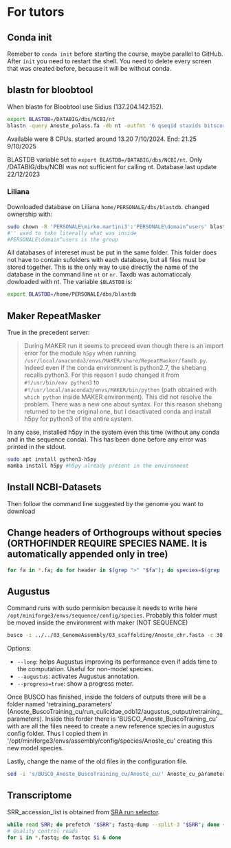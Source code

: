 # For tutors

## Conda init

Remeber to `conda init` before starting the course, maybe parallel to GitHub. After `init` you need to restart the shell. You need to delete every screen that was created before, because it will be without conda.

## blastn for bloobtool

When blastn for Bloobtool use Sidius (137.204.142.152).

```bash
export BLASTDB=/DATABIG/dbs/NCBI/nt
blastn -query Anoste_polass.fa -db nt -outfmt '6 qseqid staxids bitscore std sscinames sskingdoms title' -max_target_seqs 25 -max_hsps 1 -num_threads 8 -evalue 1e-25 -out Anoste_blast.tsv
```

Available were 8 CPUs. started around 13.20 7/10/2024. End: 21.25 9/10/2025

BLASTDB variable set to `export BLASTDB=/DATABIG/dbs/NCBI/nt`. Only /DATABIG/dbs/NCBI was not sufficient for calling nt. Database last update 22/12/2023

### Liliana

Downloaded database on Liliana `home/PERSONALE/dbs/blastdb`. changed ownership with:

```bash
sudo chown -R 'PERSONALE\mirko.martini3':'PERSONALE\domain^users' blastdb/`
#'' used to take literally what was inside
#PERSONALE\domain^users is the group
```

All databases of intereset must be put in the same folder. This folder does not have to contain sufolders with each database, but all files must be stored together. This is the only way to use directly the name of the database in the command line `nt` or `nr`. Taxdb was automaticcaly dowloaded with nt. The variable `$BLASTDB` is:

```bash
export BLASTDB=/home/PERSONALE/dbs/blastdb
```

## Maker RepeatMasker

True in the precedent server:

> During MAKER run it seems to preceed even though there is an import error for the module `h5py` when running `/usr/local/anaconda3/envs/MAKER/share/RepeatMasker/famdb.py`. Indeed even if the conda environment is python2.7, the shebang recalls python3. For this reason I sudo changed it from `#!/usr/bin/env python3` to `#!/usr/local/anaconda3/envs/MAKER/bin/python` (path obtained with `which python` inside MAKER environment).
> This did not resolve the problem. There was a new one about syntax. For this reason shebang returned to be the original one, but I deactivated conda and install h5py for python3 of the entire system.

In any case, installed h5py in the system even this time (without any conda and in the sequence conda). This has been done before any error was printed in the stdout.

```bash
sudo apt install python3-h5py
mamba install h5py #h5py already present in the environment
```

## Install NCBI-Datasets

Then follow the command line suggested by the genome you want to download

## Change headers of Orthogroups without species (ORTHOFINDER REQUIRE SPECIES NAME. It is automatically appended only in tree)

```bash
for fa in *.fa; do for header in $(grep ">" "$fa"); do species=$(grep -oP ".{7}(?=${header/\>/})" ../../00_Results_Dec03/Gene_Trees/${fa/_aligned_output.fa/_tree.txt}); sed -i "s/$header/>$species${header/\>/}/" $fa; done; done
```

## Augustus

Command runs with sudo permision because it needs to write here `/opt/miniforge3/envs/sequence/config/species`. Probably this folder must be moved inside the environment with maker (NOT SEQUENCE)

```bash
busco -i ../../03_GenomeAssembly/03_scaffolding/Anoste_chr.fasta -c 30 -l /usr/local/share/busco_databases/culicidae_odb12 --augustus --long -m genome --out Anoste_BuscoTraining_cu --augustus_parameters='--progress=true'
```

Options:

- `--long`: helps Augustus improving its performance even if adds time to the computation. Useful for non-model species.
- `--augustus`: activates Augustus annotation.
- `--progress=true`: show a progress meter.

Once BUSCO has finished, inside the folders of outputs there will be a folder named 'retraining_parameters' (Anoste_BuscoTraining_cu/run_culicidae_odb12/augustus_output/retraining_parameters). Inside this forder there is 'BUSCO_Anoste_BuscoTraining_cu' with are all the files neeed to create a new reference species in augustus config folder. Thus I copied them in '/opt/miniforge3/envs/assembly/config/species/Anoste_cu' creating this new model species.

Lastly, change the name of the old files in the configuration file.

```bash
sed -i 's/BUSCO_Anoste_BuscoTraining_cu/Anoste_cu/' Anoste_cu_parameters.cfg
```

## Transcriptome

SRR_accession_list is obtained from [SRA run selector](https://trace.ncbi.nlm.nih.gov/Traces/study/?acc=SRP585377&o=acc_s%3Aa&s=SRR33576268,SRR33576267,SRR33576266,SRR33576264,SRR33576263,SRR33576265).

```bash
while read SRR; do prefetch "$SRR"; fastq-dump --split-3 "$SRR"; done < SRR_accession_list.txt #split is not default differently than as said
# Quality control reads
for i in *.fastq; do fastqc $i & done
```
